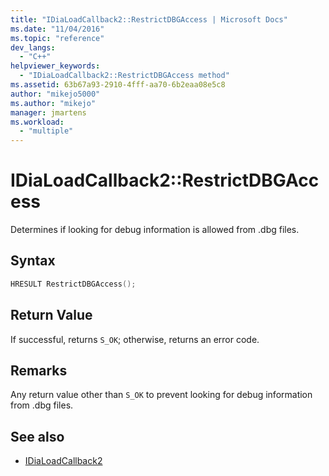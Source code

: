 ```yaml
---
title: "IDiaLoadCallback2::RestrictDBGAccess | Microsoft Docs"
ms.date: "11/04/2016"
ms.topic: "reference"
dev_langs:
  - "C++"
helpviewer_keywords:
  - "IDiaLoadCallback2::RestrictDBGAccess method"
ms.assetid: 63b67a93-2910-4fff-aa70-6b2eaa08e5c8
author: "mikejo5000"
ms.author: "mikejo"
manager: jmartens
ms.workload:
  - "multiple"
---
```

# IDiaLoadCallback2::RestrictDBGAccess
Determines if looking for debug information is allowed from .dbg files.

## Syntax

```C++
HRESULT RestrictDBGAccess();
```

## Return Value
 If successful, returns `S_OK`; otherwise, returns an error code.

## Remarks
 Any return value other than `S_OK` to prevent looking for debug information from .dbg files.

## See also
- [IDiaLoadCallback2](../../debugger/debug-interface-access/idialoadcallback2.md)